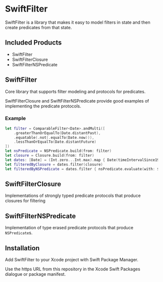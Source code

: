 # SwiftFilter

SwiftFilter is a library that makes it easy to model filters in state and then create predicates from that state.

## Included Products
- SwiftFilter
- SwiftFilterClosure
- SwiftFilterNSPredicate

## SwiftFilter
Core library that supports filter modeling and protocols for predicates.

SwiftFilterClosure and SwiftFilterNSPredicate provide good examples of implementing the predicate protocols.

### Example
```swift
let filter = ComparableFilter<Date>.andMulti([
    .greaterThanOrEqualTo(Date.distantPast),
    .equatable(.not(.equalTo(Date.now))),
    .lessThanOrEqualTo(Date.distantFuture)
])
let nsPredicate = NSPredicate.build(from: filter)
let closure = Closure.build(from: filter)
let dates: [Date] = (Int.zero...Int.max).map { Date(timeIntervalSince1970: Double($0)) }
let filteredByClosure = dates.filter(closure)
let filteredByNSPredicate = dates.filter { nsPredicate.evaluate(with: $0) }
```

## SwiftFilterClosure
Implementations of strongly typed predicate protocols that produce closures for filtering

## SwiftFilterNSPredicate
Implementation of type erased predicate protocols that produce `NSPredicate`s.

## Installation
Add SwiftFilter to your Xcode project with Swift Package Manager.

Use the https URL from this repository in the Xcode Swift Packages dialogue or package manifest.
